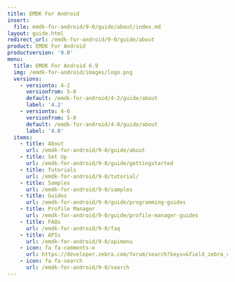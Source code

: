 ```yaml
---
title: EMDK For Android
insert:
  file: emdk-for-android/9-0/guide/about/index.md
layout: guide.html
redirect_url: /emdk-for-android/9-0/guide/about
product: EMDK For Android
productversion: '9.0'
menu:
  title: EMDK For Android 6.9
  img: /emdk-for-android/images/logo.png
  versions:
    - versionto: 4-2
      versionfrom: 5-0
      default: /emdk-for-android/4-2/guide/about
      label: '4.2'
    - versionto: 4-0
      versionfrom: 5-0
      default: /emdk-for-android/4-0/guide/about
      label: '4.0'
  items:
    - title: About
      url: /emdk-for-android/9-0/guide/about
    - title: Set Up
      url: /emdk-for-android/9-0/guide/gettingstarted
    - title: Tutorials
      url: /emdk-for-android/9-0/tutorial/
    - title: Samples
      url: /emdk-for-android/9-0/samples
    - title: Guides
      url: /emdk-for-android/9-0/guide/programming-guides
    - title: Profile Manager
      url: /emdk-for-android/9-0/guide/profile-manager-guides
    - title: FAQs
      url: /emdk-for-android/9-0/faq
    - title: APIs
      url: /emdk-for-android/9-0/apimenu
    - icon: fa fa-comments-o
      url: https://developer.zebra.com/forum/search?keys=&field_zebra_curated_tags_tid%5B%5D=184 
    - icon: fa fa-search
      url: /emdk-for-android/9-0/search
---
```


